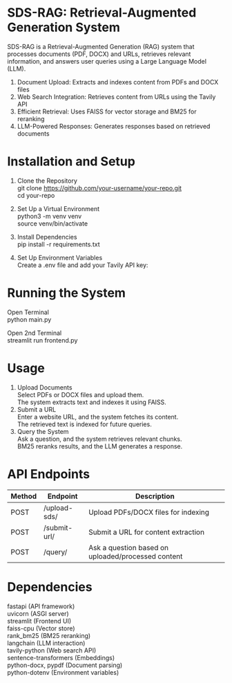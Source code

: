 # SDS-RAG: Retrieval-Augmented Generation System
SDS-RAG is a Retrieval-Augmented Generation (RAG) system that processes documents (PDF, DOCX) and URLs, retrieves relevant information, and answers user queries using a Large Language Model (LLM).

1. Document Upload: Extracts and indexes content from PDFs and DOCX files
2. Web Search Integration: Retrieves content from URLs using the Tavily API
3. Efficient Retrieval: Uses FAISS for vector storage and BM25 for reranking
4. LLM-Powered Responses: Generates responses based on retrieved documents


# Installation and Setup

1. Clone the Repository <br>
git clone https://github.com/your-username/your-repo.git <br>
cd your-repo <br>

2. Set Up a Virtual Environment <br>
python3 -m venv venv <br>
source venv/bin/activate <br>  

3. Install Dependencies <br>
pip install -r requirements.txt <br>

4. Set Up Environment Variables <br>
Create a .env file and add your Tavily API key: <br>


# Running the System

Open Terminal <br>
python main.py <br>

Open 2nd Terminal <br>
streamlit run frontend.py <br>


# Usage

1. Upload Documents <br>
Select PDFs or DOCX files and upload them. <br>
The system extracts text and indexes it using FAISS. <br>
2. Submit a URL <br>
Enter a website URL, and the system fetches its content. <br>
The retrieved text is indexed for future queries.<br>
3. Query the System <br>
Ask a question, and the system retrieves relevant chunks.<br>
BM25 reranks results, and the LLM generates a response.<br>


# API Endpoints

|Method	| Endpoint	    | Description <br>                                       |
|-------|---------------|--------------------------------------------------------|
|POST	| /upload-sds/	| Upload PDFs/DOCX files for indexing <br>               |
|POST	| /submit-url/	| Submit a URL for content extraction <br>               |
|POST	| /query/	    | Ask a question based on uploaded/processed content <br>|


# Dependencies

fastapi (API framework) <br>
uvicorn (ASGI server) <br>
streamlit (Frontend UI) <br>
faiss-cpu (Vector store) <br>
rank_bm25 (BM25 reranking) <br>
langchain (LLM interaction) <br>
tavily-python (Web search API) <br>
sentence-transformers (Embeddings) <br>
python-docx, pypdf (Document parsing) <br>
python-dotenv (Environment variables) <br>